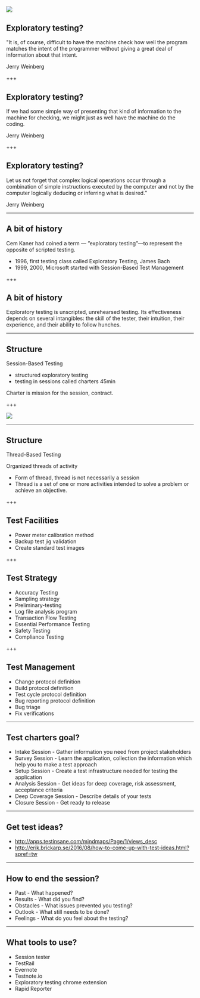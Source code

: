 ![](http://static.bbci.co.uk/schoolradio/images/ic/qe//width/960/schoolradio/history/since1948/space/space_exploration.jpg)
---

## Exploratory testing?

"It is, of course, difficult to have the machine check how well the program matches the intent of the programmer without giving a great deal of information about that intent.

Jerry Weinberg

+++

## Exploratory testing?

If we had some simple way of presenting that kind of information to the machine for checking, we might just as well have the machine do the coding.

Jerry Weinberg

+++

## Exploratory testing?

Let us not forget that complex logical operations occur through a combination of simple instructions executed by the computer and not by the computer logically deducing or inferring what is desired.”

Jerry Weinberg

---

## A bit of history

Cem Kaner had coined a term — ”exploratory testing”—to represent the opposite of scripted testing.

- 1996, first testing class called Exploratory Testing, James Bach
- 1999, 2000, Microsoft started with Session-Based Test Management

+++
## A bit of history

Exploratory testing is unscripted, unrehearsed testing. Its effectiveness depends on several intangibles: the skill of the tester, their intuition, their experience, and their ability to follow hunches.

---

## Structure

 Session-Based Testing
- structured exploratory testing
- testing in sessions called charters 45min

Charter is mission for the session, contract.

+++

![](https://lh6.googleusercontent.com/OpMOeoF5eo89g7y2xJH6WVALewHHJ3E5mV6Gwvqvbg6d0P8FMFLhzCZOVvtBdvxm6s6TPbSFwzVk3-E=w1920-h1032-rw)

---

## Structure

Thread-Based Testing

Organized threads of activity
* Form of thread, thread is not necessarily a session
* Thread is a set of one or more activities intended to solve a problem or achieve an objective.

+++

## Test Facilities

* Power meter calibration method
* Backup test jig validation
* Create standard test images

+++

## Test Strategy

* Accuracy Testing
* Sampling strategy
* Preliminary-testing
* Log file analysis program
* Transaction Flow Testing
* Essential Performance Testing
* Safety Testing
* Compliance Testing

+++

## Test Management

* Change protocol definition
* Build protocol definition
* Test cycle protocol definition
* Bug reporting protocol definition
* Bug triage
* Fix verifications

---

## Test charters goal?

* Intake Session - Gather information you need from project stakeholders
* Survey Session - Learn the application, collection the information which help you to make a test approach
* Setup Session - Create a test infrastructure needed for testing the application
* Analysis Session - Get ideas for deep coverage, risk assessment, acceptance criteria
* Deep Coverage Session - Describe details of your tests
* Closure Session - Get ready to release

---

## Get test ideas?

* http://apps.testinsane.com/mindmaps/Page/1/views_desc
* http://erik.brickarp.se/2016/08/how-to-come-up-with-test-ideas.html?spref=tw

---

## How to end the session?

* Past - What happened?
* Results - What did you find?
* Obstacles - What issues prevented you testing?
* Outlook - What still needs to be done?
* Feelings - What do you feel about the testing?

---

## What tools to use?

* Session tester
* TestRail
* Evernote
* Testnote.io
* Exploratory testing chrome extension
* Rapid Reporter
